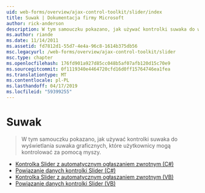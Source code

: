 ```yaml
---
uid: web-forms/overview/ajax-control-toolkit/slider/index
title: Suwak | Dokumentacja firmy Microsoft
author: rick-anderson
description: W tym samouczku pokazano, jak używać kontrolki suwaka do wyświetlania suwaka graficznych, które użytkownicy mogą kontrolować za pomocą myszy.
ms.author: riande
ms.date: 11/14/2011
ms.assetid: fd7812d1-55d7-4e4a-96c8-1614b375db56
msc.legacyurl: /web-forms/overview/ajax-control-toolkit/slider
msc.type: chapter
ms.openlocfilehash: 176fd901a927d85cc048b5af07afb120d15c70e9
ms.sourcegitcommit: 0f1119340e4464720cfd16d0ff15764746ea1fea
ms.translationtype: MT
ms.contentlocale: pl-PL
ms.lasthandoff: 04/17/2019
ms.locfileid: "59399255"
---
```

# <a name="slider"></a>Suwak

> W tym samouczku pokazano, jak używać kontrolki suwaka do wyświetlania suwaka graficznych, które użytkownicy mogą kontrolować za pomocą myszy.


- [Kontrolka Slider z automatycznym ogłaszaniem zwrotnym (C#)](using-the-slider-control-with-auto-postback-cs.md)
- [Powiązanie danych kontrolki Slider (C#)](databinding-the-slider-control-cs.md)
- [Kontrolka Slider z automatycznym ogłaszaniem zwrotnym (VB)](using-the-slider-control-with-auto-postback-vb.md)
- [Powiązanie danych kontrolki Slider (VB)](databinding-the-slider-control-vb.md)
